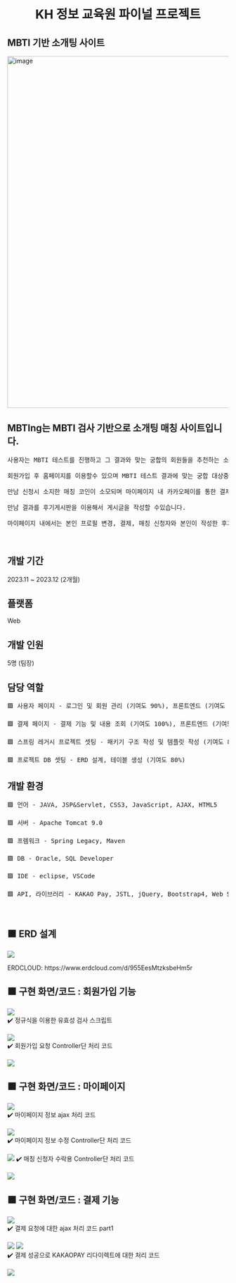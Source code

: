 <h1 align="center"> KH 정보 교육원 파이널 프로젝트</h1>

<h2> MBTI 기반 소개팅 사이트 </h2>

<p><img align="center" width="800" alt="image" src="https://github.com/praymyk/02_MBTing_Workspace/blob/main/MAIN.png" border-radius="20px"></p>
<h2>MBTIng는 MBTI 검사 기반으로 소개팅 매칭 사이트입니다. </h3> 
<pre>
사용자는 MBTI 테스트를 진행하고 그 결과와 맞는 궁합의 회원들을 추천하는 소개팅 사이트 입니다. <br> 
회원가입 후 홈페이지를 이용할수 있으며 MBTI 테스트 결과에 맞는 궁합 대상중 마음에 드는 상대에게 만남을 신청할 수 있습니다. <br> 
만남 신청시 소지한 매칭 코인이 소모되며 마이페이지 내 카카오페이를 통한 결제 기능으로 간편하게 매칭 코인을 충전할수 있고, <br> 
만남 결과를 후기게시판을 이용해서 게시글을 작성할 수있습니다. <br> 
마이페이지 내에서는 본인 프로필 변경, 결제, 매칭 신청자와 본인이 작성한 후기 게시글을 관리 할 수 있습니다.
</pre>
<br/>

<h2>개발 기간</h2>
2023.11 ~ 2023.12 (2개월)
<h2>플랫폼</h2>
Web
<h2>개발 인원</h2>
5명 (팀장)
<h2>담당 역할</h2>
<pre>
🟪 사용자 페이지 - 로그인 및 회원 관리 (기여도 90%), 프론트엔드 (기여도 100%) <br> 
🟪 결제 페이지 - 결제 기능 및 내용 조회 (기여도 100%), 프론트엔드 (기여도 100%) <br> 
🟪 스프링 레거시 프로젝트 셋팅 - 패키기 구조 작성 및 템플릿 작성 (기여도 80%) <br> 
🟪 프로젝트 DB 셋팅 - ERD 설계, 테이블 생성 (기여도 80%)
</pre>

<h2>개발 환경</h2>
<pre>
🟪 언어 - JAVA, JSP&Servlet, CSS3, JavaScript, AJAX, HTML5 <br> 
🟪 서버 - Apache Tomcat 9.0 <br> 
🟪 프렘워크 - Spring Legacy, Maven <br> 
🟪 DB - Oracle, SQL Developer <br> 
🟪 IDE - eclipse, VSCode <br> 
🟪 API, 라이브러리 - KAKAO Pay, JSTL, jQuery, Bootstrap4, Web Socket
</pre>


<br/>

<h2> 🟪 ERD 설계 </h2>
<img src="https://github.com/praymyk/02_MBTing_Workspace/blob/main/MBTING ERD.png"> 
<p>ERDCLOUD: https://www.erdcloud.com/d/955EesMtzksbeHm5r</p>

<h2> 🟪 구현 화면/코드 : 회원가입 기능</h3>
<img src="https://github.com/praymyk/02_MBTing_Workspace/blob/main/enroll.gif"> 
<br/>
✔️ 정규식을 이용한 유효성 검사 스크립트 <br><br>
<img src="https://github.com/praymyk/02_MBTing_Workspace/blob/main/Enroll.png">
<br/>
✔️ 회원가입 요청 Controller단 처리 코드 <br><br>
<img src="https://github.com/praymyk/02_MBTing_Workspace/blob/main/Enroll2.png">
<br/>
<h2> 🟪 구현 화면/코드 : 마이페이지</h3>
<img src="https://github.com/praymyk/02_MBTing_Workspace/blob/main/mypage.gif">
<br/>
✔️ 마이페이지 정보 ajax 처리 코드 <br><br>
<img src="https://github.com/praymyk/02_MBTing_Workspace/blob/main/mypage.png">
<br/>
✔️ 마이페이지 정보 수정 Controller단 처리 코드 <br><br>
<img src="https://github.com/praymyk/02_MBTing_Workspace/blob/main/mypage3.png">
✔️ 매칭 신청자 수락용 Controller단 처리 코드 <br><br>
<img src="https://github.com/praymyk/02_MBTing_Workspace/blob/main/mypage2.png">
<br/>


<h2> 🟪 구현 화면/코드 : 결제 기능</h3>
<img src="https://github.com/praymyk/02_MBTing_Workspace/blob/main/pay.gif">
<br/>
✔️ 결제 요청에 대한 ajax 처리 코드 part1<br><br>
<img src="https://github.com/praymyk/02_MBTing_Workspace/blob/main/pay.png">
<img src="https://github.com/praymyk/02_MBTing_Workspace/blob/main/pay2.png">
<br/>
✔️ 결제 성공으로 KAKAOPAY 리다이렉트에 대한 처리 코드  <br><br>
<img src="https://github.com/praymyk/02_MBTing_Workspace/blob/main/pay3.png">
<br/>

